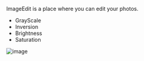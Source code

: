 ImageEdit is a place where you can edit your photos.
- GrayScale
- Inversion
- Brightness
- Saturation

![image](https://github.com/BroLetsCodeIt/ImageEdit/assets/113767803/8a626797-fa60-4ee8-8e2d-988a92054e25)
